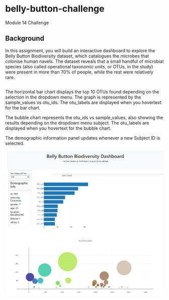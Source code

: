 # belly-button-challenge
Module 14 Challenge 

## Background
In this assignment, you will build an interactive dashboard to explore the Belly Button Biodiversity dataset, which catalogues the microbes that colonise human navels.
The dataset reveals that a small handful of microbial species (also called operational taxonomic units, or OTUs, in the study) were present in more than 70% of people, while the rest were relatively rare.

##
The horizontal bar chart displays the top 10 OTUs found depending on the selection in the dropdown menu. The graph is represented by the sample_values vs otu_ids.
The otu_labels are displayed when you hovertext for the bar chart.

The bubble chart represents the otu_ids vs sample_values, also showing the results depending on the dropdown menu subject.
The otu_labels are displayed when you hovertext for the bubble chart.

The demographic information panel updates whenever a new Subject ID is selected.

![Screenshot 1](https://github.com/MaliniSintre/belly-button-challenge/blob/main/Screenshot_bar%20and%20bubble%20chart.png)
